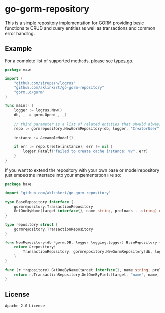 # go-gorm-repository

This is a simple repository implementation for [GORM](https://gorm.io/) providing basic functions to CRUD and query
entities as well as transactions and common error handling.

## Example

For a complete list of supported methods, please see [types.go](types.go).

```go
package main

import (
	"github.com/sirupsen/logrus"
	"github.com/aklinkert/go-gorm-repository"
	"gorm.io/gorm"
)

func main() {
	logger := logrus.New()
	db, _ := gorm.Open(_, _)
	
	// third parameter is a list of related entities that should always preload
	repo := gormrepository.NewGormRepository(db, logger, "CreatorUser", "Organization")
	
	instance := &exampleModel{}

	if err := repo.Create(instance); err != nil {
		logger.Fatalf("failed to create cache instance: %v", err)
	}
}
```

If you want to extend the repository with your own base or model repository just embed the interface into your implementation like so:

```go
package base

import "github.com/aklinkert/go-gorm-repository"

type BaseRepository interface {
	gormrepository.TransactionRepository
	GetOneByName(target interface{}, name string, preloads ...string) error
}

type repository struct {
	gormrepository.TransactionRepository
}

func NewRepository(db *gorm.DB, logger logging.Logger) BaseRepository {
	return &repository{
		TransactionRepository: gormrepository.NewGormRepository(db, logger, "Creator"),
	}
}

func (r *repository) GetOneByName(target interface{}, name string, preloads ...string) error {
	return r.TransactionRepository.GetOneByField(target, "name", name, preloads...)
}
```

## License

    Apache 2.0 License
